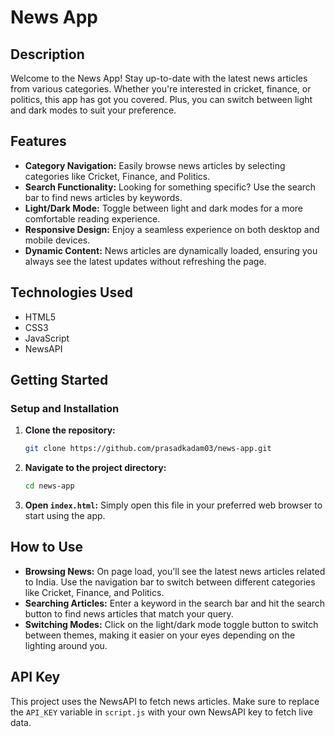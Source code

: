 # News App

## Description
Welcome to the News App! Stay up-to-date with the latest news articles from various categories. Whether you're interested in cricket, finance, or politics, this app has got you covered. Plus, you can switch between light and dark modes to suit your preference.

## Features
- **Category Navigation:** Easily browse news articles by selecting categories like Cricket, Finance, and Politics.
- **Search Functionality:** Looking for something specific? Use the search bar to find news articles by keywords.
- **Light/Dark Mode:** Toggle between light and dark modes for a more comfortable reading experience.
- **Responsive Design:** Enjoy a seamless experience on both desktop and mobile devices.
- **Dynamic Content:** News articles are dynamically loaded, ensuring you always see the latest updates without refreshing the page.

## Technologies Used
- HTML5
- CSS3
- JavaScript
- NewsAPI

## Getting Started
### Setup and Installation
1. **Clone the repository:**
    ```bash
    git clone https://github.com/prasadkadam03/news-app.git
    ```
2. **Navigate to the project directory:**
    ```bash
    cd news-app
    ```
3. **Open `index.html`:**
    Simply open this file in your preferred web browser to start using the app.

## How to Use
- **Browsing News:** On page load, you'll see the latest news articles related to India. Use the navigation bar to switch between different categories like Cricket, Finance, and Politics.
- **Searching Articles:** Enter a keyword in the search bar and hit the search button to find news articles that match your query.
- **Switching Modes:** Click on the light/dark mode toggle button to switch between themes, making it easier on your eyes depending on the lighting around you.

## API Key
This project uses the NewsAPI to fetch news articles. Make sure to replace the `API_KEY` variable in `script.js` with your own NewsAPI key to fetch live data.

